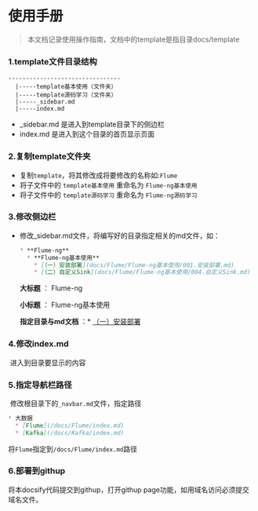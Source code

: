 # 使用手册

> 本文档记录使用操作指南，文档中的template是指目录docs/template

### 1.template文件目录结构

```shell
--------------------------------  
  |-----template基本使用（文件夹）
  |-----template源码学习（文件夹）
  |-----_sidebar.md
  |-----index.md
```

- _sidebar.md 是进入到template目录下的侧边栏
- index.md 是进入到这个目录的首页显示页面

### 2.复制template文件夹

- 复制`template`，将其修改成将要修改的名称如:`Flume`
- 将子文件中的 `template基本使用` 重命名为 `Flume-ng基本使用`
- 将子文件中的 `template源码学习` 重命名为 `Flume-ng源码学习`

### 3.修改侧边栏

- 修改_sidebar.md文件，将编写好的目录指定相关的md文件，如：

  ```markdown
  * **Flume-ng**
    * **Flume-ng基本使用**
      * [（一）安装部署](docs/Flume/Flume-ng基本使用/001.安装部署.md)
      * [（二）自定义Sink](docs/Flume/Flume-ng基本使用/004.自定义Sink.md)
  ```

  **大标题** ： Flume-ng

  **小标题**  ： Flume-ng基本使用 

  **指定目录与md文档**  ：* [（一）安装部署](docs/Flume/Flume-ng基本使用/001.安装部署.md)

### 4.修改index.md

​      进入到目录要显示的内容

### 5.指定导航栏路径

​     修改根目录下的`_navbar.md`文件，指定路径

```markdown
* 大数据
  * [Flume](/docs/Flume/index.md)
  * [Kafka](/docs/Kafka/index.md)
```

将`Flume`指定到`/docs/Flume/index.md`路径

### 6.部署到githup

将本docsify代码提交到githup，打开githup page功能，如用域名访问必须提交域名文件。